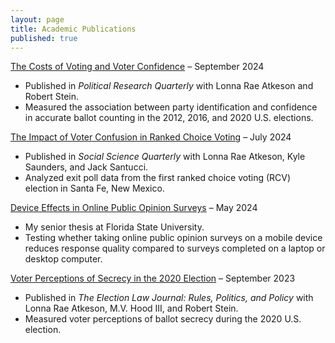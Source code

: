 ```yaml
---
layout: page
title: Academic Publications
published: true
---
```


[The Costs of Voting and Voter Confidence](https://doi.org/10.1177/10659129241283169) – September 2024
- Published in *Political Research Quarterly* with Lonna Rae Atkeson and Robert Stein.
- Measured the association between party identification and confidence in accurate ballot counting in the 2012, 2016, and 2020 U.S. elections.

[The Impact of Voter Confusion in Ranked Choice Voting](https://doi.org/10.1089/elj.2022.0064) – July 2024
- Published in *Social Science Quarterly* with Lonna Rae Atkeson, Kyle Saunders, and Jack Santucci.
- Analyzed exit poll data from the first ranked choice voting (RCV) election in Santa Fe, New Mexico.

[Device Effects in Online Public Opinion Surveys]([https://doi.org/10.1089/elj.2022.0064](https://www.dropbox.com/scl/fi/0yuacvlc9lhitog7ib7ey/Thesis-20.pdf?rlkey=fx52mqhhdcp4cak7tnxqkad2d&e=1&st=k8x503xh&dl=0)) – May 2024
- My senior thesis at Florida State University. 
- Testing whether taking online public opinion surveys on a mobile device reduces response quality compared to surveys completed on a laptop or desktop computer.

[Voter Perceptions of Secrecy in the 2020 Election](https://doi.org/10.1089/elj.2022.0064) – September 2023
- Published in *The Election Law Journal: Rules, Politics, and Policy* with Lonna Rae Atkeson, M.V. Hood III, and Robert Stein.
- Measured voter perceptions of ballot secrecy during the 2020 U.S. election. 
